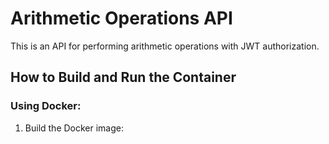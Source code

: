 # Arithmetic Operations API

This is an API for performing arithmetic operations with JWT authorization.

## How to Build and Run the Container

### Using Docker:

1. Build the Docker image: